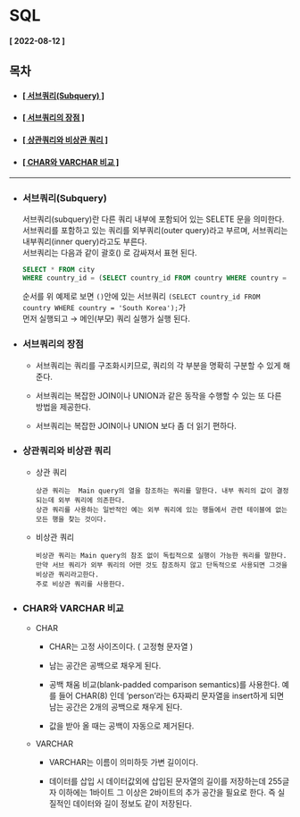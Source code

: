 # SQL  
  
  #### [ 2022-08-12 ]  
    
  ## 목차  
  * #### [[ 서브쿼리(Subquery) ]](#서브쿼리subquery)  
  * #### [[ 서브쿼리의 장점 ]](#서브쿼리의-장점)  
  * #### [[ 상관쿼리와 비상관 쿼리 ]](#상관쿼리와-비상관-쿼리)  
  * #### [[ CHAR와 VARCHAR 비교 ]](#char와-varchar-비교)  
      
-----------------------------------------------------------------------------------------------------------------------------------------------------  
  
* ### 서브쿼리(Subquery)  
  
  서브쿼리(subquery)란 다른 쿼리 내부에 포함되어 있는 SELETE 문을 의미한다.  
  서브쿼리를 포함하고 있는 쿼리를 외부쿼리(outer query)라고 부르며, 서브쿼리는 내부쿼리(inner query)라고도 부른다.  
  서브쿼리는 다음과 같이 괄호() 로 감싸져서 표현 된다.  
  
  ```sql
  SELECT * FROM city
  WHERE country_id = (SELECT country_id FROM country WHERE country = 'South Korea');
  ```
  
  순서를 위 예제로 보면 ```()```안에 있는 서브쿼리 ```(SELECT country_id FROM country WHERE country = 'South Korea');```가   
  먼저 실행되고 → 메인(부모) 쿼리 실행가 실행 된다.  
    
* ### 서브쿼리의 장점  
  
  * 서브쿼리는 쿼리를 구조화시키므로, 쿼리의 각 부분을 명확히 구분할 수 있게 해준다.  
   
  * 서브쿼리는 복잡한 JOIN이나 UNION과 같은 동작을 수행할 수 있는 또 다른 방법을 제공한다.  
  
  * 서브쿼리는 복잡한 JOIN이나 UNION 보다 좀 더 읽기 편하다.  

* ### 상관쿼리와 비상관 쿼리

  * 상관 쿼리  
    
        상관 쿼리는  Main query의 열을 참조하는 쿼리를 말한다. 내부 쿼리의 값이 결정되는데 외부 쿼리에 의존한다.  
        상관 쿼리를 사용하는 일반적인 예는 외부 쿼리에 있는 행들에서 관련 테이블에 없는 모든 행을 찾는 것이다.  
            
  * 비상관 쿼리  

        비상관 쿼리는 Main query의 참조 없이 독립적으로 실행이 가능한 쿼리를 말한다.  
        만약 서브 쿼리가 외부 쿼리의 어떤 것도 참조하지 않고 단독적으로 사용되면 그것을 비상관 쿼리라고한다.  
        주로 비상관 쿼리를 사용한다.  
  
* ### CHAR와 VARCHAR 비교  

  * CHAR  

    * CHAR는 고정 사이즈이다. ( 고정형 문자열 )
      
    * 남는 공간은 공백으로 채우게 된다.  

    * 공백 채움 비교(blank-padded comparison semantics)를 사용한다. 
      예를 들어 CHAR(8) 인데 ‘person’라는 6자짜리 문자열을 insert하게 되면 남는 공간은 2개의 공백으로 채우게 된다.
      
    * 값을 받아 올 때는 공백이 자동으로 제거된다.  

  * VARCHAR  

    * VARCHAR는 이름이 의미하듯 가변 길이이다.  

    * 데이터를 삽입 시 데이터값외에 삽입된 문자열의 길이를 저장하는데 255글자 이하에는 1바이트
      그 이상은 2바이트의 추가 공간을 필요로 한다. 즉 실질적인 데이터와 길이 정보도 같이 저장된다.
      

